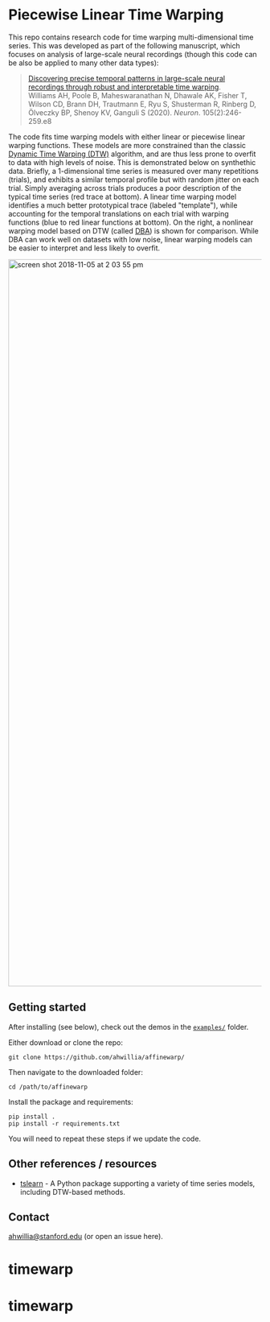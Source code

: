 # Piecewise Linear Time Warping

This repo contains research code for time warping multi-dimensional time series. This was developed as part of the following manuscript, which focuses on analysis of large-scale neural recordings (though this code can be also be applied to many other data types):

> [Discovering precise temporal patterns in large-scale neural recordings through robust and interpretable time warping](https://doi.org/10.1016/j.neuron.2019.10.020).<br>
Williams AH, Poole B, Maheswaranathan N, Dhawale AK, Fisher T, Wilson CD, Brann DH, Trautmann E, Ryu S, Shusterman R, Rinberg D, Ölveczky BP, Shenoy KV, Ganguli S (2020). *Neuron*. 105(2):246-259.e8

The code fits time warping models with either linear or piecewise linear warping functions. These models are more constrained than the classic [Dynamic Time Warping (DTW)](https://en.wikipedia.org/wiki/Dynamic_time_warping) algorithm, and are thus less prone to overfit to data with high levels of noise. This is demonstrated below on synthethic data. Briefly, a 1-dimensional time series is measured over many repetitions (trials), and exhibits a similar temporal profile but with random jitter on each trial. Simply averaging across trials produces a poor description of the typical time series (red trace at bottom). A linear time warping model identifies a much better prototypical trace (labeled "template"), while accounting for the temporal translations on each trial with warping functions (blue to red linear functions at bottom). On the right, a nonlinear warping model based on DTW (called [DBA](https://github.com/fpetitjean/DBA)) is shown for comparison. While DBA can work well on datasets with low noise, linear warping models can be easier to interpret and less likely to overfit.

<img width="1445" alt="screen shot 2018-11-05 at 2 03 55 pm" src="https://user-images.githubusercontent.com/636625/48030119-e3a28d80-e104-11e8-8932-c1251f168f4b.png">

## Getting started

After installing (see below), check out the demos in the [`examples/`](https://github.com/ahwillia/affinewarp/tree/master/examples) folder.

Either download or clone the repo:

```
git clone https://github.com/ahwillia/affinewarp/
```

Then navigate to the downloaded folder:

```
cd /path/to/affinewarp
```

Install the package and requirements:

```
pip install .
pip install -r requirements.txt
```

You will need to repeat these steps if we update the code.

## Other references / resources

* [tslearn](https://tslearn.readthedocs.io/) - A Python package supporting a variety of time series models, including DTW-based methods.

## Contact

ahwillia@stanford.edu (or open an issue here).
# timewarp
# timewarp
